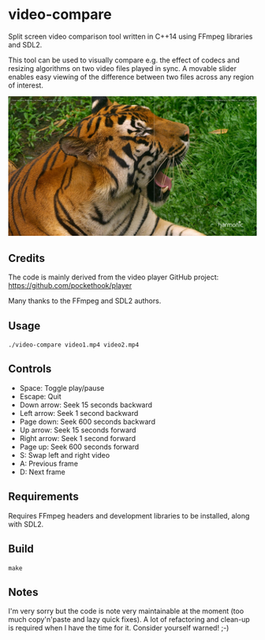 video-compare
=============

Split screen video comparison tool written in C++14 using FFmpeg libraries and SDL2. 

This tool can be used to visually compare e.g. the effect of codecs and resizing algorithms on
two video files played in sync. A movable slider enables easy viewing of the difference 
between two files across any region of interest.

![Screenshot](screenshot.jpg?raw=true)

Credits
-------

The code is mainly derived from the video player GitHub project: https://github.com/pockethook/player

Many thanks to the FFmpeg and SDL2 authors.

Usage
-----

    ./video-compare video1.mp4 video2.mp4

Controls
--------

* Space: Toggle play/pause
* Escape: Quit
* Down arrow: Seek 15 seconds backward
* Left arrow: Seek 1 second backward
* Page down: Seek 600 seconds backward
* Up arrow: Seek 15 seconds forward
* Right arrow: Seek 1 second forward
* Page up: Seek 600 seconds forward
* S: Swap left and right video
* A: Previous frame
* D: Next frame

Requirements
------------

Requires FFmpeg headers and development libraries to be installed, along with SDL2.

Build
-----

    make

Notes
-----

I'm very sorry but the code is note very maintainable at the moment (too much copy'n'paste and lazy
quick fixes). A lot of refactoring and clean-up is required when I have the time for it. Consider
yourself warned! ;-)
